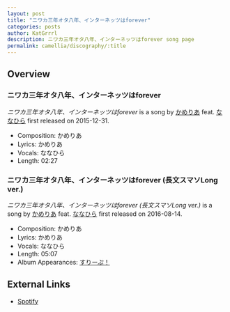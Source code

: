 ```yaml
---
layout: post
title: "ニワカ三年オタ八年、インターネッツはforever"
categories: posts
author: KatGrrrl
description: ニワカ三年オタ八年、インターネッツはforever song page
permalink: camellia/discography/:title
---
```


## Overview

### ニワカ三年オタ八年、インターネッツはforever

*ニワカ三年オタ八年、インターネッツはforever* is a song by [かめりあ](/camellia) feat. [ななひら](#) first released on 2015-12-31.

* Composition: かめりあ
* Lyrics: かめりあ
* Vocals: ななひら
* Length: 02:27

### ニワカ三年オタ八年、インターネッツはforever (長文スマソLong ver.)

*ニワカ三年オタ八年、インターネッツはforever (長文スマソLong ver.)* is a song by [かめりあ](/camellia) feat. [ななひら](#) first released on 2016-08-14.

* Composition: かめりあ
* Lyrics: かめりあ
* Vocals: ななひら
* Length: 05:07
* Album Appearances: [すりーぷ！](<{% link postsInclude/_posts/camellia/albums/Sleep/2023-12-18-Sleep.md %}>)

## External Links

* [Spotify](https://open.spotify.com/track/5UtX3XvDsqcogKlwPa3Kkq?si=54289c66e4d24c00)

